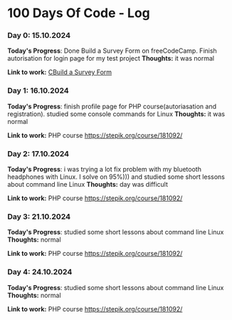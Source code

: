 # 100 Days Of Code - Log

### Day 0: 15.10.2024

**Today's Progress**: Done Build a Survey Form on freeCodeCamp. Finish autorisation for login page for my test project
**Thoughts:** it was normal

**Link to work:** [CBuild a Survey Form](https://www.freecodecamp.org/learn/2022/responsive-web-design/build-a-survey-form-project/build-a-survey-form)

### Day 1: 16.10.2024

**Today's Progress**: finish profile page for PHP course(autoriasation and registration). studied some console commands for Linux
**Thoughts:** it was normal

**Link to work:** PHP course https://stepik.org/course/181092/

### Day 2: 17.10.2024

**Today's Progress**: i was trying a lot fix problem with my bluetooth headphones with Linux. I solve on 95%))) and studied some short lessons about command line Linux
**Thoughts:** day was difficult

**Link to work:** PHP course https://stepik.org/course/181092/

### Day 3: 21.10.2024

**Today's Progress**: studied some short lessons about command line Linux
**Thoughts:** normal

**Link to work:** PHP course https://stepik.org/course/181092/

### Day 4: 24.10.2024

**Today's Progress**: studied some short lessons about command line Linux
**Thoughts:** normal

**Link to work:** PHP course https://stepik.org/course/181092/

